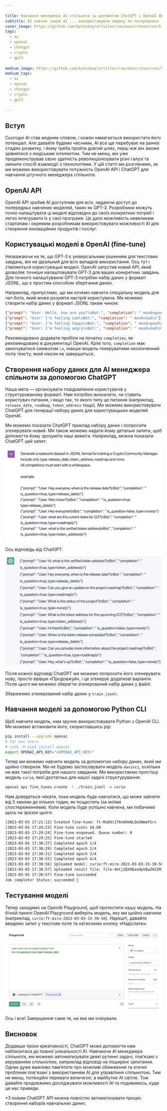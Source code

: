 ```yaml
---

title: Навчання менеджера AI спільноти за допомогою ChatGPT і OpenAI API
subtitle: AI навчає інший AI ... використовуючи людину як посередника
cover_image: https://github.com/bytesbay/articles/raw/main/resources/5-1.jpg
tags:
  - ai
  - openai
  - chatgpt
  - crypto
  - gpt3

medium_image: https://github.com/bytesbay/articles/raw/main/resources/5-1.jpg
medium_tags:
  - ai
  - openai
  - chatgpt
  - crypto
  - gpt3

---
```


## Вступ

Сьогодні AI став модним словом, і кожен намагається використати його потенціал. Але давайте будемо чесними, AI все ще перебуває на ранніх стадіях розвитку, і йому треба пройти довгий шлях, перш ніж він зможе зрівнятися з людським інтелектом. Тим не менш, він уже продемонстрував свою здатність революціонізувати різні галузі та змінити спосіб взаємодії з технологіями. У цій статті ми розглянемо, як ми можемо використовувати потужність OpenAI API і ChatGPT для навчання штучного менеджера спільноти.

## OpenAI API

OpenAI API зробив AI доступним для всіх, надаючи доступ до попередньо навчених моделей, таких як GPT-3. Розробники можуть точно налаштувати ці моделі відповідно до своїх конкретних потреб і легко інтегрувати їх у свої програми. Це дало можливість невеликим стартапам і окремим розробникам використовувати можливості AI для створення інноваційних продуктів і послуг.

## Користувацькі моделі в OpenAI (fine-tune)

Незважаючи на те, що GPT-3 є універсальним рішенням для текстових завдань, він не ідеальний для всіх випадків використання. Ось тут і з’являються користувацькі моделі. OpenAI запустив новий API, який дозволяє точніше налаштовувати GPT-3 для ваших конкретних завдань. Для точного налаштування GPT-3 потрібен набір даних у форматі JSONL, що є простим способом зберігання даних.

Наприклад, припустимо, що ми хочемо навчити спеціальну модель для чат-бота, який може розуміти настрій користувача. Ми можемо створити набір даних у форматі JSONL таким чином:

```json
{"prompt": "User: Hello, how are you?\nBot:", "completion": " mood=good\n"}
{"prompt": "User: I'm feeling sad\nBot:", "completion": " mood=bad\n"}
{"prompt": "User: I'm feeling happy\nBot:", "completion": " mood=good\n"}
{"prompt": "User: I'm feeling angry\nBot:", "completion": " mood=bad\n"}
```

Рекомендовано додавати пробіли на початку `completion`, як рекомендовано в документації OpenAI. Крім того, `completion` має закінчуватися символом `\n`, інакше модель генеруватиме нескінченний потік тексту, який ніколи не завершиться.

## Створення набору даних для AI менеджера спільноти за допомогою ChatGPT

Наша мета — організувати повідомлення користувачів у структурованому форматі. Нам потрібно визначити, чи ставить користувач питання, і якщо так, то якого типу це питання (наприклад, `release_date`, `roadmap`, `token_address` тощо). Ми можемо використовувати ChatGPT для генерації набору даних для користувацьких моделей OpenAI.

Ми можемо показати ChatGPT приклад набору даних і попросити згенерувати новий. Ми також можемо надати йому детальні запити, щоб допомогти йому зрозуміти наші вимоги. Наприклад, можна показати ChatGPT цей запит:

![ChatGPT request](/resources/5-2.jpg)

Ось відповідь від ChatGPT:

![ChatGPT response](/resources/5-3.jpg)

Після кожної відповіді ChatGPT ми можемо попросити його згенерувати нову, просто ввівши «Продовжуй», і це згенерує додаткові варіанти. Після цього ми можемо зберегти згенерований набір даних у файлі.

Збережемо згенерований набір даних у `train.jsonl`:

## Навчання моделі за допомогою Python CLI

Щоб навчити модель, нам зручно використовувати Python з OpenAI CLI. Ми можемо встановити його, скориставшись pip:

```bash
pip install --upgrade openai
# for mac users
# sudo -H pip3 install openai
export OPENAI_API_KEY="<OPENAI_API_KEY>"
```

Тепер ми можемо навчити модель за допомогою набору даних, який ми щойно створили. Ми не будемо застосовувати модель `davinci`, оскільки не має такої потреби для нашого завдання. Ми використаємо простішу модель `curie`, якої достатньо для нашої задачі структурування:

```bash
openai api fine_tunes.create -t ./train.jsonl -m curie
```

Нам доведеться чекати, поки модель буде навчатися, що може зайняти від 5 хвилин до кількох годин, як пощастить (за моїми спостереженнями). Коли модель буде успішно навчена, ми побачимо щось на зразок цього:

```bash
[2023-03-03 17:21:12] Created fine-tune: ft-MuO9i1TAnKHkNLOoUNmmfSrc
[2023-03-03 17:29:23] Fine-tune costs $0.00
[2023-03-03 17:29:24] Fine-tune enqueued. Queue number: 0
[2023-03-03 17:29:25] Fine-tune started
[2023-03-03 17:30:27] Completed epoch 1/4
[2023-03-03 17:30:29] Completed epoch 2/4
[2023-03-03 17:30:31] Completed epoch 3/4
[2023-03-03 17:30:33] Completed epoch 4/4
[2023-03-03 17:30:56] Uploaded model: curie:ft-miro-2023-03-03-15-30-56
[2023-03-03 17:30:57] Uploaded result file: file-4mtjZQX9QavHpVQwZHZ2M3fc
[2023-03-03 17:30:57] Fine-tune succeeded
Job complete! Status: succeeded 🎉
```

## Тестування моделі

Тепер заходимо на OpenAI Playground, щоб протестити нашу модель. На бічній панелі OpenAI Playground виберіть модель, яку ми щойно навчили (наприклад, `curie:ft-miro-2023-03-03-15-30-56`). Нарешті, давайте введемо запит у текстове поле та натиснемо кнопку «Надіслати»:

![OpenAI Playground](/resources/5-4.jpg)

Ось і все! Завершення саме те, на яке ми очікували.

## Висновок

Додавши трохи креативності, ChatGPT може допомогти нам наблизитися до повної унікальності AI. Навчаючи AI менеджера спільноти, ми можемо автоматизувати деякі рутинні задачі, пов’язані з керуванням спільнотою, наприклад відповіді на поширені запитання. Однак дуже важливо пам’ятати про можливі обмеження та етичні проблеми пов'язані з
використанням AI для управління спільнотою. Тим не менш, потенційні переваги величезні, а майбутнє AI світле. Тож давайте продовжимо досліджувати можливості AI та подивимось, куди це нас приведе.

*З новим ChatGPT API можна повністю автоматизувати процес створення наборів навчальних даних.
